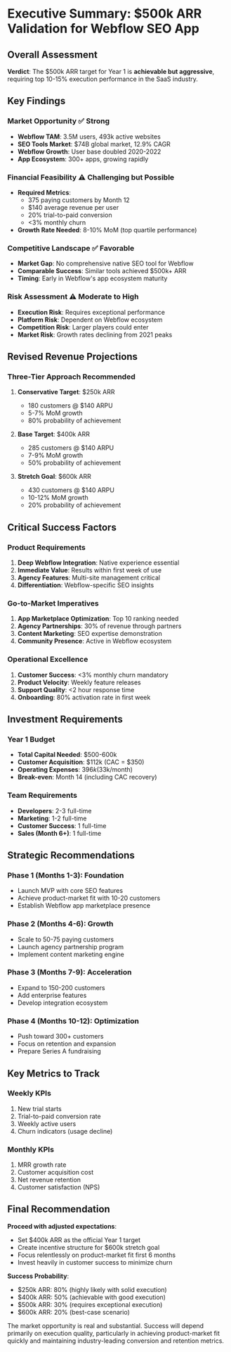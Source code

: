 # Executive Summary: $500k ARR Validation for Webflow SEO App

## Overall Assessment

**Verdict**: The $500k ARR target for Year 1 is **achievable but aggressive**, requiring top 10-15% execution performance in the SaaS industry.

## Key Findings

### Market Opportunity ✅ Strong
- **Webflow TAM**: 3.5M users, 493k active websites
- **SEO Tools Market**: $74B global market, 12.9% CAGR
- **Webflow Growth**: User base doubled 2020-2022
- **App Ecosystem**: 300+ apps, growing rapidly

### Financial Feasibility ⚠️ Challenging but Possible
- **Required Metrics**:
  - 375 paying customers by Month 12
  - $140 average revenue per user
  - 20% trial-to-paid conversion
  - <3% monthly churn
- **Growth Rate Needed**: 8-10% MoM (top quartile performance)

### Competitive Landscape ✅ Favorable
- **Market Gap**: No comprehensive native SEO tool for Webflow
- **Comparable Success**: Similar tools achieved $500k+ ARR
- **Timing**: Early in Webflow's app ecosystem maturity

### Risk Assessment ⚠️ Moderate to High
- **Execution Risk**: Requires exceptional performance
- **Platform Risk**: Dependent on Webflow ecosystem
- **Competition Risk**: Larger players could enter
- **Market Risk**: Growth rates declining from 2021 peaks

## Revised Revenue Projections

### Three-Tier Approach Recommended

1. **Conservative Target**: $250k ARR
   - 180 customers @ $140 ARPU
   - 5-7% MoM growth
   - 80% probability of achievement

2. **Base Target**: $400k ARR
   - 285 customers @ $140 ARPU
   - 7-9% MoM growth
   - 50% probability of achievement

3. **Stretch Goal**: $600k ARR
   - 430 customers @ $140 ARPU
   - 10-12% MoM growth
   - 20% probability of achievement

## Critical Success Factors

### Product Requirements
1. **Deep Webflow Integration**: Native experience essential
2. **Immediate Value**: Results within first week of use
3. **Agency Features**: Multi-site management critical
4. **Differentiation**: Webflow-specific SEO insights

### Go-to-Market Imperatives
1. **App Marketplace Optimization**: Top 10 ranking needed
2. **Agency Partnerships**: 30% of revenue through partners
3. **Content Marketing**: SEO expertise demonstration
4. **Community Presence**: Active in Webflow ecosystem

### Operational Excellence
1. **Customer Success**: <3% monthly churn mandatory
2. **Product Velocity**: Weekly feature releases
3. **Support Quality**: <2 hour response time
4. **Onboarding**: 80% activation rate in first week

## Investment Requirements

### Year 1 Budget
- **Total Capital Needed**: $500-600k
- **Customer Acquisition**: $112k (CAC = $350)
- **Operating Expenses**: $396k ($33k/month)
- **Break-even**: Month 14 (including CAC recovery)

### Team Requirements
- **Developers**: 2-3 full-time
- **Marketing**: 1-2 full-time
- **Customer Success**: 1 full-time
- **Sales (Month 6+)**: 1 full-time

## Strategic Recommendations

### Phase 1 (Months 1-3): Foundation
- Launch MVP with core SEO features
- Achieve product-market fit with 10-20 customers
- Establish Webflow app marketplace presence

### Phase 2 (Months 4-6): Growth
- Scale to 50-75 paying customers
- Launch agency partnership program
- Implement content marketing engine

### Phase 3 (Months 7-9): Acceleration
- Expand to 150-200 customers
- Add enterprise features
- Develop integration ecosystem

### Phase 4 (Months 10-12): Optimization
- Push toward 300+ customers
- Focus on retention and expansion
- Prepare Series A fundraising

## Key Metrics to Track

### Weekly KPIs
1. New trial starts
2. Trial-to-paid conversion rate
3. Weekly active users
4. Churn indicators (usage decline)

### Monthly KPIs
1. MRR growth rate
2. Customer acquisition cost
3. Net revenue retention
4. Customer satisfaction (NPS)

## Final Recommendation

**Proceed with adjusted expectations**:
- Set $400k ARR as the official Year 1 target
- Create incentive structure for $600k stretch goal
- Focus relentlessly on product-market fit first 6 months
- Invest heavily in customer success to minimize churn

**Success Probability**:
- $250k ARR: 80% (highly likely with solid execution)
- $400k ARR: 50% (achievable with good execution)
- $500k ARR: 30% (requires exceptional execution)
- $600k ARR: 20% (best-case scenario)

The market opportunity is real and substantial. Success will depend primarily on execution quality, particularly in achieving product-market fit quickly and maintaining industry-leading conversion and retention metrics.